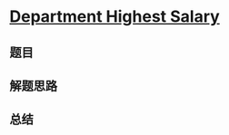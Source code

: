 # [Department Highest Salary](https://leetcode.com/problems/department-highest-salary/)
## 题目


## 解题思路


## 总结


